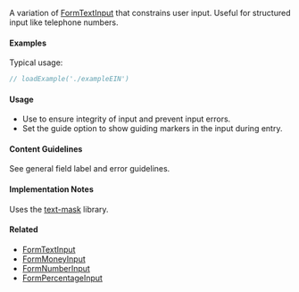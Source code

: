 A variation of [FormTextInput](FormTextInput) that constrains user input. Useful for structured input like telephone numbers.

#### Examples

Typical usage:

```jsx
// loadExample('./exampleEIN')
```

#### Usage

- Use to ensure integrity of input and prevent input errors.
- Set the guide option to show guiding markers in the input during entry.

#### Content Guidelines

See general field label and error guidelines.

#### Implementation Notes

Uses the [text-mask](https://github.com/text-mask/text-mask/tree/master/react#readme) library.

#### Related

- [FormTextInput](#!/FormTextInput)
- [FormMoneyInput](#!/FormMoneyInput)
- [FormNumberInput](#!/FormNumberInput)
- [FormPercentageInput](#!/FormPercentageInput)
